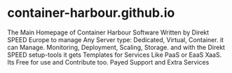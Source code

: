 container-harbour.github.io
===========================

The Main Homepage of Container Harbour Software Written by Direkt SPEED Europe to manage Any Server type: Dedicated, Virtual, Container. it can Manage. Monitoring, Deployment, Scaling, Storage. and with the Direkt SPEED setup-tools it gets Templates for Services Like PaaS or EaaS XaaS. Its Free for use and Contribute too. Payed Support and Extra Services
